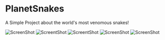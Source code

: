# PlanetSnakes

A Simple Project about the world's most venomous snakes!

![ScreenShot](https://lh3.googleusercontent.com/U6ZW_uka-VxNMg66mdX9HS7hUFkyRD0wB7zFHNdkrcfXpuxfeomJ7rzenGaekLEKLbE=w720-h310-rw)  ![ScreentShot](https://lh3.googleusercontent.com/OAx1lS3peZbyf50jEXvlBSNGL-SM0AO92RFhvyi2l5L4pWf5aj8yaHSoS7x7cp-UyK63=w720-h310-rw) ![ScreentShot](https://lh3.googleusercontent.com/7STDhHyJ4vSNE9TcZpVtox7Vlk5t-qwUHIzDnI_PMugSwn7qri_Vc5p-yfzh6gyi_aQ=w720-h310-rw)  ![ScreenShot](https://lh3.googleusercontent.com/EPmL0HlkzILMigBPXvyUhpcEV7yIg1IUb2YWSsI94OaI1weyRUr4jMkE49rA_ZbvarM=w720-h310-rw)   ![ScreenShot](https://lh3.googleusercontent.com/sxJUFhz2Qs5GIHUKoprckmCDeUSX4OBX9Tw40w5Wj_4iz93DqLMknObGOlQ-77RbsiDo=w720-h310-rw)
